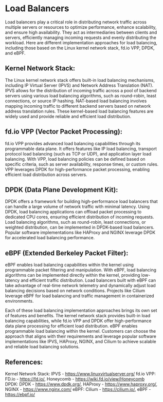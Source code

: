 # Load Balancers
Load balancers play a critical role in distributing network traffic across multiple servers or resources to optimize performance, enhance scalability, and ensure high availability. They act as intermediaries between clients and servers, efficiently managing incoming requests and evenly distributing the workload. Here are different implementation approaches for load balancing, including those based on the Linux kernel network stack, fd.io VPP, DPDK, and eBPF.

## Kernel Network Stack:
The Linux kernel network stack offers built-in load balancing mechanisms, including IP Virtual Server (IPVS) and Network Address Translation (NAT). IPVS allows for the distribution of incoming traffic across a pool of backend servers using various load balancing algorithms, such as round-robin, least connections, or source IP hashing. NAT-based load balancing involves mapping incoming traffic to different backend servers based on network address translation rules. These kernel-based load balancing features are widely used and provide reliable and efficient load distribution.

## fd.io VPP (Vector Packet Processing):
fd.io VPP provides advanced load balancing capabilities through its programmable data plane. It offers features like IP load balancing, transport protocol load balancing (such as TCP or UDP), and application layer load balancing. With VPP, load balancing policies can be defined based on specific criteria, such as server availability, response times, or custom rules. VPP leverages DPDK for high-performance packet processing, enabling efficient load distribution across servers.

## DPDK (Data Plane Development Kit):
DPDK offers a framework for building high-performance load balancers that can handle a large volume of network traffic with minimal latency. Using DPDK, load balancing applications can offload packet processing to dedicated CPU cores, ensuring efficient distribution of incoming requests. Load balancing algorithms, such as round-robin, least connections, or weighted distribution, can be implemented in DPDK-based load balancers. Popular software implementations like HAProxy and NGINX leverage DPDK for accelerated load balancing performance.

## eBPF (Extended Berkeley Packet Filter):
eBPF enables load balancing capabilities within the kernel using programmable packet filtering and manipulation. With eBPF, load balancing algorithms can be implemented directly within the kernel, providing low-latency and efficient traffic distribution. Load balancers built with eBPF can take advantage of real-time network telemetry and dynamically adjust load balancing decisions based on network conditions. Projects like Cilium leverage eBPF for load balancing and traffic management in containerized environments.

Each of these load balancing implementation approaches brings its own set of features and benefits. The kernel network stack provides built-in load balancing capabilities, while fd.io VPP and DPDK offer high-performance data plane processing for efficient load distribution. eBPF enables programmable load balancing within the kernel. Customers can choose the approach that aligns with their requirements and leverage popular software implementations like IPVS, HAProxy, NGINX, and Cilium to achieve scalable and reliable load balancing solutions.

## References:
Kernel Network Stack: IPVS - https://www.linuxvirtualserver.org/
fd.io VPP: FD.io - https://fd.io/, Honeycomb - https://wiki.fd.io/view/Honeycomb
DPDK: DPDK - https://www.dpdk.org/, HAProxy - https://www.haproxy.org/, NGINX - https://www.nginx.com/
eBPF: Cilium - https://cilium.io/, eBPF - https://ebpf.io/
